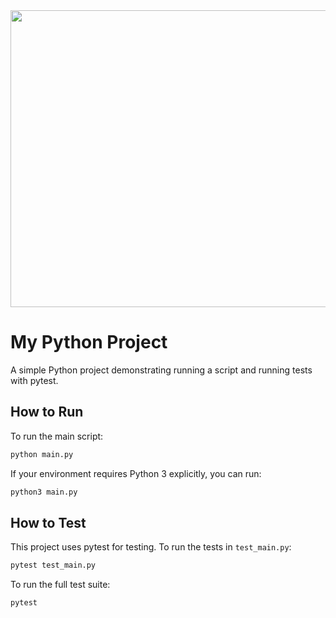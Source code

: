 <div align="center">
<img width="1200" height="475" alt="GHBanner" src="https://github.com/user-attachments/assets/0aa67016-6eaf-458a-adb2-6e31a0763ed6" />
</div>

# My Python Project

A simple Python project demonstrating running a script and running tests with pytest.

## How to Run

To run the main script:

```bash
python main.py
```

If your environment requires Python 3 explicitly, you can run:

```bash
python3 main.py
```

## How to Test

This project uses pytest for testing. To run the tests in `test_main.py`:

```bash
pytest test_main.py
```

To run the full test suite:

```bash
pytest
```
